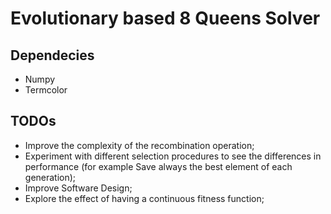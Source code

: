 # Evolutionary based 8 Queens Solver

## Dependecies
- Numpy
- Termcolor

## TODOs
* Improve the complexity of the recombination operation;
* Experiment with different selection procedures to see the differences in performance (for example Save always the best element of each generation);
* Improve Software Design;
* Explore the effect of having a continuous fitness function;

